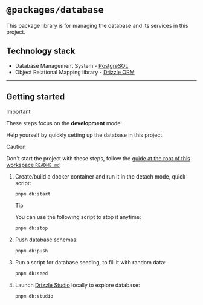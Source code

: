 # `@packages/database`

This package library is for managing the database and its services in this project.

## Technology stack

-   Database Management System - [PostgreSQL]
-   Object Relational Mapping library - [Drizzle ORM]

[PostgreSQL]: https://www.postgresql.org/
[Drizzle ORM]: https://orm.drizzle.team/

---

## Getting started

> [!IMPORTANT]
> These steps focus on the **development** mode!

Help yourself by quickly setting up the database in this project.

> [!CAUTION]
> Don't start the project with these steps, follow the [guide at the root of this workspace
> `README.md`](../../README.md#getting-started)

1. Create/build a docker container and run it in the detach mode, quick script:

    ```sh
    pnpm db:start
    ```

    > [!TIP]
    > You can use the following script to stop it anytime:

    ```sh
    pnpm db:stop
    ```

1. Push database schemas:

    ```sh
    pnpm db:push
    ```

1. Run a script for database seeding, to fill it with random data:

    ```sh
    pnpm db:seed
    ```

1. Launch [Drizzle Studio](https://orm.drizzle.team/drizzle-studio/overview) locally to explore database:

    ```sh
    pnpm db:studio
    ```
